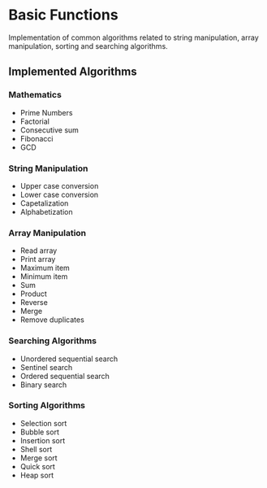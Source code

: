 # Basic Functions
Implementation of common algorithms related to string manipulation, array manipulation, sorting and searching algorithms.

## Implemented Algorithms

### Mathematics
- Prime Numbers 
- Factorial
- Consecutive sum
- Fibonacci
- GCD

### String Manipulation
- Upper case conversion
- Lower case conversion
- Capetalization
- Alphabetization

### Array Manipulation
- Read array
- Print array
- Maximum item
- Minimum item
- Sum
- Product
- Reverse
- Merge
- Remove duplicates

### Searching Algorithms
- Unordered sequential search
- Sentinel search
- Ordered sequential search
- Binary search

### Sorting Algorithms
- Selection sort
- Bubble sort
- Insertion sort
- Shell sort
- Merge sort
- Quick sort
- Heap sort